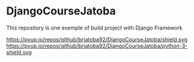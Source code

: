 # DjangoCourseJatoba
This repository is one exemple of build project with Django Framework

https://pyup.io/repos/github/brjatoba92/DjangoCourseJatoba/shield.svg
https://pyup.io/repos/github/brjatoba92/DjangoCourseJatoba/python-3-shield.svg

